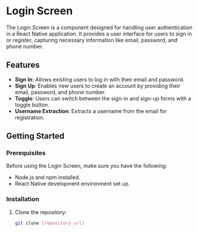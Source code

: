 # Login Screen

The Login Screen is a component designed for handling user authentication in a React Native application. It provides a user interface for users to sign in or register, capturing necessary information like email, password, and phone number.

## Features

- **Sign In**: Allows existing users to log in with their email and password.
- **Sign Up**: Enables new users to create an account by providing their email, password, and phone number.
- **Toggle**: Users can switch between the sign-in and sign-up forms with a toggle button.
- **Username Extraction**: Extracts a username from the email for registration.

## Getting Started

### Prerequisites

Before using the Login Screen, make sure you have the following:

- Node.js and npm installed.
- React Native development environment set up.

### Installation

1. Clone the repository:

   ```bash
   git clone [repository_url]
